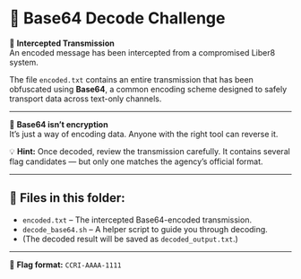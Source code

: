 # 🧩 Base64 Decode Challenge

📡 **Intercepted Transmission**  
An encoded message has been intercepted from a compromised Liber8 system.  

The file `encoded.txt` contains an entire transmission that has been obfuscated using **Base64**, a common encoding scheme designed to safely transport data across text-only channels.  

---

🔧 **Base64 isn’t encryption**  
It’s just a way of encoding data. Anyone with the right tool can reverse it.  

💡 **Hint:** Once decoded, review the transmission carefully. It contains several flag candidates — but only one matches the agency’s official format.  

---

## 📂 Files in this folder:
- `encoded.txt` – The intercepted Base64-encoded transmission.
- `decode_base64.sh` – A helper script to guide you through decoding.
- (The decoded result will be saved as `decoded_output.txt`.)  

---

🏁 **Flag format:** `CCRI-AAAA-1111`
